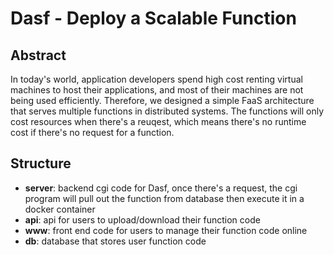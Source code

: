 # Dasf - Deploy a Scalable Function

## Abstract

In today's world, application developers spend high cost renting virtual machines to host their applications, and most of their machines are not being used efficiently. Therefore, we designed a simple FaaS architecture that serves multiple functions in distributed systems. The functions will only cost resources when there's a reuqest, which means there's no runtime cost if there's no request for a function.

## Structure

- **server**: backend cgi code for Dasf, once there's a request, the cgi program will pull out the function from database then execute it in a docker container
- **api**: api for users to upload/download their function code
- **www**: front end code for users to manage their function code online
- **db**: database that stores user function code
